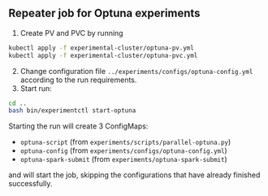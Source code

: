 ## Repeater job for Optuna experiments

1. Create PV and PVC by running
```bash
kubectl apply -f experimental-cluster/optuna-pv.yml
kubectl apply -f experimental-cluster/optuna-pvc.yml
```
2. Change configuration file `../experiments/configs/optuna-config.yml` according to the run requirements. 
3. Start run:
```bash
cd .. 
bash bin/experimentctl start-optuna 
```
Starting the run will create 3 ConfigMaps:
- `optuna-script` (from `experiments/scripts/parallel-optuna.py`)
- `optuna-config` (from `experiments/configs/optuna-config.yml`)
- `optuna-spark-submit` (from `experiments/optuna-spark-submit`)

and will start the job, skipping the configurations that have already finished successfully.

